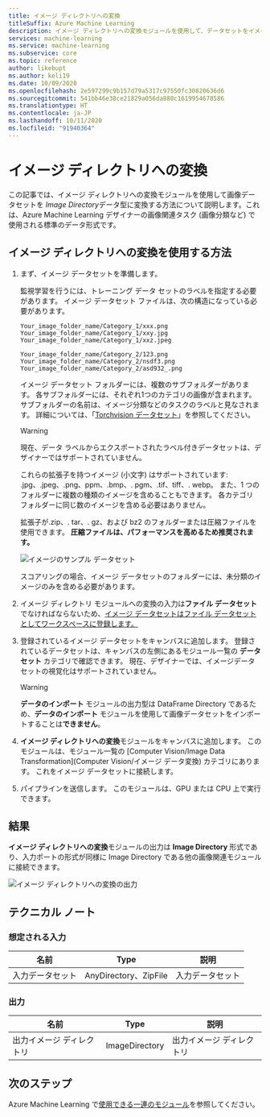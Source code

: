 ```yaml
---
title: イメージ ディレクトリへの変換
titleSuffix: Azure Machine Learning
description: イメージ ディレクトリへの変換モジュールを使用して、データセットをイメージ ディレクトリ形式に変換する方法について説明します。
services: machine-learning
ms.service: machine-learning
ms.subservice: core
ms.topic: reference
author: likebupt
ms.author: keli19
ms.date: 10/09/2020
ms.openlocfilehash: 2e597299c9b157d79a5317c97550fc30820636d6
ms.sourcegitcommit: 541bb46e38ce21829a056da880c1619954678586
ms.translationtype: HT
ms.contentlocale: ja-JP
ms.lasthandoff: 10/11/2020
ms.locfileid: "91940364"
---
```

# <a name="convert-to-image-directory"></a>イメージ ディレクトリへの変換

この記事では、イメージ ディレクトリへの変換モジュールを使用して画像データセットを *Image Directory*データ型に変換する方法について説明します。これは、Azure Machine Learning デザイナーの画像関連タスク (画像分類など) で使用される標準のデータ形式です。

## <a name="how-to-use-convert-to-image-directory"></a>イメージ ディレクトリへの変換を使用する方法  

1. まず、イメージ データセットを準備します。 

    監視学習を行うには、トレーニング データ セットのラベルを指定する必要があります。 イメージ データセット ファイルは、次の構造になっている必要があります。
    
    ```
    Your_image_folder_name/Category_1/xxx.png
    Your_image_folder_name/Category_1/xxy.jpg
    Your_image_folder_name/Category_1/xxz.jpeg
    
    Your_image_folder_name/Category_2/123.png
    Your_image_folder_name/Category_2/nsdf3.png
    Your_image_folder_name/Category_2/asd932_.png
    ```
    
    イメージ データセット フォルダーには、複数のサブフォルダーがあります。 各サブフォルダーには、それぞれ1つのカテゴリの画像が含まれます。 サブフォルダーの名前は、イメージ分類などのタスクのラベルと見なされます。 詳細については、「[Torchvision データセット](https://pytorch.org/docs/stable/torchvision/datasets.html#imagefolder)」を参照してください。

    > [!WARNING]
    > 現在、データ ラベルからエクスポートされたラベル付きデータセットは、デザイナーではサポートされていません。

    これらの拡張子を持つイメージ (小文字) はサポートされています: .jpg、.jpeg、.png、ppm、.bmp、. pgm、.tif、tiff、. webp。 また、1 つのフォルダーに複数の種類のイメージを含めることもできます。 各カテゴリ フォルダーに同じ数のイメージを含める必要はありません。

    拡張子が.zip、. tar、. gz、および bz2 のフォルダーまたは圧縮ファイルを使用できます。 **圧縮ファイルは、パフォーマンスを高めるため推奨されます。** 
    
    ![イメージのサンプル データセット](./media/module/image-sample-dataset.png)

    スコアリングの場合、イメージ データセットのフォルダーには、未分類のイメージのみを含める必要があります。

1. イメージ ディレクトリ モジュールへの変換の入力は**ファイル データセット**でなければならないため、[イメージ データセットはファイル データセットとしてワークスペースに登録します。](https://docs.microsoft.com/azure/machine-learning/how-to-create-register-datasets)

1. 登録されているイメージ データセットをキャンバスに追加します。 登録されているデータセットは、キャンバスの左側にあるモジュール一覧の **データセット** カテゴリで確認できます。 現在、デザイナーでは、イメージデータセットの視覚化はサポートされていません。

    > [!WARNING]
    > **データのインポート** モジュールの出力型は DataFrame Directory であるため、**データのインポート** モジュールを使用して画像データセットをインポートすることは**できません**。

1. **イメージ ディレクトリへの変換**モジュールをキャンバスに追加します。 このモジュールは、モジュール一覧の [Computer Vision/Image Data Transformation]\(Computer Vision/イメージ データ変換\) カテゴリにあります。 これをイメージ データセットに接続します。
    
3.  パイプラインを送信します。 このモジュールは、GPU または CPU 上で実行できます。

## <a name="results"></a>結果

**イメージ ディレクトリへの変換**モジュールの出力は **Image Directory** 形式であり、入力ポートの形式が同様に Image Directory である他の画像関連モジュールに接続できます。

![イメージ ディレクトリへの変換の出力](./media/module/convert-to-image-directory-output.png)

## <a name="technical-notes"></a>テクニカル ノート 

###  <a name="expected-inputs"></a>想定される入力  

| 名前          | Type                  | 説明   |
| ------------- | --------------------- | ------------- |
| 入力データセット | AnyDirectory、ZipFile | 入力データセット |

###  <a name="output"></a>出力  

| 名前                   | Type           | 説明            |
| ---------------------- | -------------- | ---------------------- |
| 出力イメージ ディレクトリ | ImageDirectory | 出力イメージ ディレクトリ |

## <a name="next-steps"></a>次のステップ

Azure Machine Learning で[使用できる一連のモジュール](module-reference.md)を参照してください。 
